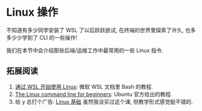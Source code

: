 # Linux 操作

不知道有多少同学安装了 WSL 了以后跃跃欲试, 在终端的世界里探索了许久, 也多多少少学到了 CLI 的一些操作!

我们在本节中会介绍那些后端/运维工作中最常用的一些 Linux 指令.

## 拓展阅读

1. [通过 WSL 开始使用 Linux](https://learn.microsoft.com/zh-cn/windows/wsl/tutorials/linux): 微软 WSL 文档里 Bash 的教程.
2. [The Linux command line for beginners](https://ubuntu.com/tutorials/command-line-for-beginners#1-overview): Ubuntu 官方给出的教程.
3. 给 y 总打个广告: [Linux 基础](https://www.acwing.com/activity/content/57/) 虽然我没买过这个课, 但教学形式感觉挺不错的.
